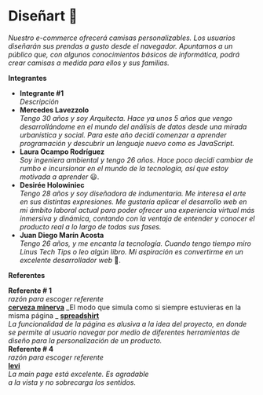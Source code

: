 # Diseñart :shirt:

_Nuestro e-commerce ofrecerá camisas personalizables. Los usuarios diseñarán sus prendas a gusto desde el navegador. Apuntamos a un público que, con algunos conocimientos básicos de informática, podrá crear camisas a medida para ellos y sus familias._

**Integrantes**

- **Integrante #1**  
  _Descripción_
- **Mercedes Lavezzolo**  
  _Tengo 30 años y soy Arquitecta. Hace ya unos 5 años que vengo desarrollándome en el mundo del análisis de datos desde una mirada urbanística y social. Para este año decidí comenzar a aprender programación y descubrir un lenguaje nuevo como es JavaScript._
- **Laura Ocampo Rodríguez**  
  _Soy ingeniera ambiental y tengo 26 años. Hace poco decidí cambiar de rumbo e incursionar en el mundo de la tecnología, así que estoy motivada a aprender_ :smiley:.
- **Desirée Holowiniec**  
  _Tengo 28 años y soy diseñadora de indumentaria. Me interesa el arte en sus distintas expresiones. Me gustaría aplicar el desarrollo web en mi ámbito laboral actual para poder ofrecer una experiencia virtual más inmersiva y dinámica, contando con la ventaja de entender y conocer el producto real a lo largo de todas sus fases._ 
- **Juan Diego Marín Acosta**  
  _Tengo 26 años, y me encanta la tecnología. Cuando tengo tiempo miro Linus Tech Tips o leo algún libro. Mi aspiración es convertirme en un excelente desarrollador web_ :mechanical_arm:.

**Referentes**

**Referente # 1**  
_razón para escoger referente_  
[**cerveza minerva**](https://www.cervezaminerva.mx/menu/cerveza-linea-maestra)
_El modo que simula como si siempre estuvieras en la misma página  _
[**spreadshirt**](https://www.spreadshirt.es/)  
_La funcionalidad de la página es alusiva a la idea del proyecto, en donde se permite al usuario navegar por medio de diferentes herramientas de diseño para la personalización de un producto._  
**Referente # 4**  
_razón para escoger referente_  
[**levi**](https://www.levi.com.co/)  
_La main page está excelente. Es agradable  
a la vista y no sobrecarga los sentidos._
